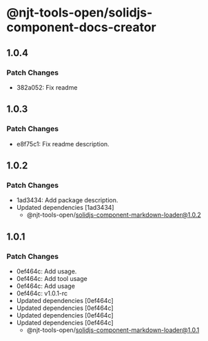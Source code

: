 # @njt-tools-open/solidjs-component-docs-creator

## 1.0.4

### Patch Changes

- 382a052: Fix readme

## 1.0.3

### Patch Changes

- e8f75c1: Fix readme description.

## 1.0.2

### Patch Changes

- 1ad3434: Add package description.
- Updated dependencies [1ad3434]
  - @njt-tools-open/solidjs-component-markdown-loader@1.0.2

## 1.0.1

### Patch Changes

- 0ef464c: Add usage.
- 0ef464c: Add tool usage
- 0ef464c: Add usage
- 0ef464c: v1.0.1-rc
- Updated dependencies [0ef464c]
- Updated dependencies [0ef464c]
- Updated dependencies [0ef464c]
- Updated dependencies [0ef464c]
  - @njt-tools-open/solidjs-component-markdown-loader@1.0.1
